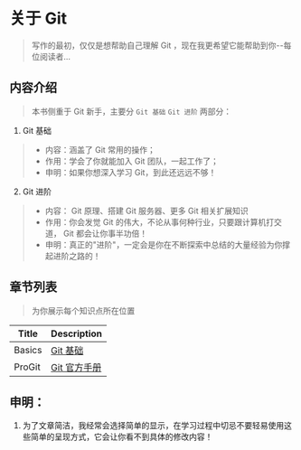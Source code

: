 # 关于 Git

> 写作的最初，仅仅是想帮助自己理解 Git ，现在我更希望它能帮助到你--每位阅读者...

## 内容介绍

> 本书侧重于 Git 新手，主要分 `Git 基础` `Git 进阶` 两部分：

1. Git 基础

  > - 内容：涵盖了 Git 常用的操作；
  > - 作用：学会了你就能加入 Git 团队，一起工作了；
  > - 申明：如果你想深入学习 Git，到此还远远不够！

2. Git 进阶

  > - 内容： Git 原理、搭建 Git 服务器、更多 Git 相关扩展知识
  > - 作用：你会发觉 Git 的伟大，不论从事何种行业，只要跟计算机打交道， Git 都会让你事半功倍！
  > - 申明：真正的"进阶"，一定会是你在不断探索中总结的大量经验为你撑起进阶之路的！

## 章节列表

> 为你展示每个知识点所在位置

Title  | Description
------ | -----------
Basics | [Git 基础](./Basics)
ProGit | [Git 官方手册](./ProGit)

## 申明：

1. 为了文章简洁，我经常会选择简单的显示，在学习过程中切忌不要轻易使用这些简单的呈现方式，它会让你看不到具体的修改内容！
